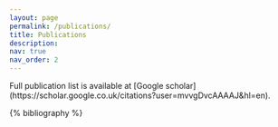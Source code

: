 ```yaml
---
layout: page
permalink: /publications/
title: Publications
description: 
nav: true
nav_order: 2
---
```


<!-- _pages/publications.md -->
<div class="publications">
Full publication list is available at [Google scholar](https://scholar.google.co.uk/citations?user=mvvgDvcAAAAJ&hl=en).


{% bibliography %}

</div>
